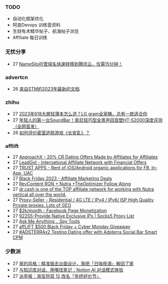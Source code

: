 ### TODO
-  自动化框架优化
-  阿良Devops 训练营资料
-  生财有术精华帖子、航海帖子浏览
-  Affiliate 每日训练

### 无忧分享
<!-- ruyo:START -->
-  27 [NameSilo托管域名快速转移到腾讯云，仅需15分钟！](https://51.ruyo.net/18548.html)<!-- ruyo:END -->

### advertcn
<!-- advertcn:START -->
-  26 [来自STM的2023年最新的文档](https://www.advertcn.com/forum.php?mod=viewthread&tid=113086)<!-- advertcn:END -->

### zhihu
<!-- zhihu:START -->
-  27 [2023年618大屏轻薄本怎么选？LG gram全家桶，总有一款适合你](http://zhuanlan.zhihu.com/p/632641888?utm_campaign=rss&utm_medium=rss&utm_source=rss&utm_content=title)
-  27 [年轻人的第一台SoundBar！索尼轻巧型全景声回音壁HT-S2000深度评测（全网首发）](http://zhuanlan.zhihu.com/p/630990296?utm_campaign=rss&utm_medium=rss&utm_source=rss&utm_content=title)
-  26 [如何评价密室逃脱游戏《长安乱》？](http://www.zhihu.com/question/563950552/answer/3045961312?utm_campaign=rss&utm_medium=rss&utm_source=rss&utm_content=title)<!-- zhihu:END -->

### afflift
<!-- afflift:START -->
-  27 [ApproachX - 20% CR Dating Offers Made by Affiliates for Affiliates](https://afflift.com/f/threads/approachx-20-cr-dating-offers-made-by-affiliates-for-affiliates.9381/)
-  27 [LeadGid - International Affiliate Network with Financial Offers](https://afflift.com/f/threads/leadgid-international-affiliate-network-with-financial-offers.6217/)
-  27 [TRUST APPS - Rent of iOS/Android organic applications for FB, In-App, UAC](https://afflift.com/f/threads/trust-apps-rent-of-ios-android-organic-applications-for-fb-in-app-uac.11780/)
-  27 [Black Friday 2023 - Affiliate Marketing Deals](https://afflift.com/f/threads/black-friday-2023-affiliate-marketing-deals.12085/)
-  27 [RevContent RON + Nutra +TheOptimizer Follow Along](https://afflift.com/f/threads/revcontent-ron-nutra-theoptimizer-follow-along.7210/)
-  27 [dr.cash is one of the TOP affiliate network for working with Nutra vertical all over the world.](https://afflift.com/f/threads/dr-cash-is-one-of-the-top-affiliate-network-for-working-with-nutra-vertical-all-over-the-world.11669/)
-  27 [Proxy-Seller - Residential / 4G LTE / IPv4 / IPv6/ ISP High Quality Private proxies. Lots of GEO](https://afflift.com/f/threads/proxy-seller-residential-4g-lte-ipv4-ipv6-isp-high-quality-private-proxies-lots-of-geo.11946/)
-  27 [$2k/month - Facebook Page Monetization](https://afflift.com/f/threads/2k-month-facebook-page-monetization.10637/)
-  27 [922S5-Provide Native Exclusive IPs | Socks5 Proxy List](https://afflift.com/f/threads/922s5-provide-native-exclusive-ips-socks5-proxy-list.12117/)
-  27 [Ask Me Anything .. Spy Tools](https://afflift.com/f/threads/ask-me-anything-spy-tools.9343/)
-  27 [affLIFT $500 Black Friday + Cyber Monday Giveaway](https://afflift.com/f/threads/afflift-500-black-friday-cyber-monday-giveaway.12105/)
-  27 [#ADSTERRAx2 Testing Dating offer with Adsterra Social Bar Smart CPM](https://afflift.com/f/threads/adsterrax2-testing-dating-offer-with-adsterra-social-bar-smart-cpm.12092/)<!-- afflift:END -->

### 少数派
<!-- sspai:START -->
-  27 [家的风格｜精准狙击台面设计，我把「日咖夜酒」搬回了家](https://sspai.com/post/82813)
-  27 [与知识库对话、用嘴找笔记：Notion AI 对话模式体验](https://sspai.com/post/84597)
-  27 [派早报：淘宝将双 12 改名「年终好价节」](https://sspai.com/post/84648)<!-- sspai:END -->
